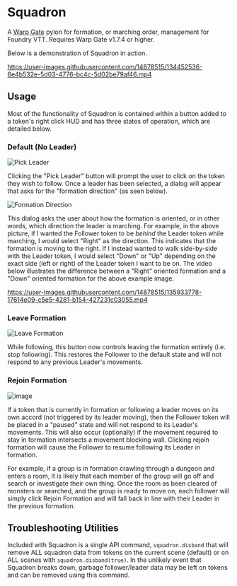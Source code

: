 # Squadron

A [Warp Gate](https://github.com/trioderegion/warpgate) pylon for formation, or marching order, management for Foundry VTT. Requires Warp Gate v1.7.4 or higher.

Below is a demonstration of Squadron in action.

https://user-images.githubusercontent.com/14878515/134452536-6e4b532e-5d03-4776-bc4c-5d02be79af46.mp4

## Usage

Most of the functionality of Squadron is contained within a button added to a token's right click HUD and has three states of operation, which are detailed below.

### Default (No Leader)

![Pick Leader](https://user-images.githubusercontent.com/14878515/135930777-0ece6f75-026b-4f1b-a456-9e01d6d3d128.png)

Clicking the "Pick Leader" button will prompt the user to click on the token they wish to follow. Once a leader has been selected, a dialog will appear that asks for the "formation direction" (as seen below).

![Formation Direction](https://user-images.githubusercontent.com/14878515/135930980-6cde420d-69d5-4fda-a475-ee3e4efa0952.png)

This dialog asks the user about how the formation is oriented, or in other words, which direction the leader is marching. For example, in the above picture, if I wanted the Follower token to be _behind_ the Leader token while marching, I would select "Right" as the direction. This indicates that the formation is moving to the right. If I instead wanted to walk side-by-side with the Leader token, I would select "Down" or "Up" depending on the exact side (left or right) of the Leader token I want to be on.  The video below illustrates the difference between a "Right" oriented formation and a "Down" oriented formation for the above example image.

https://user-images.githubusercontent.com/14878515/135933778-17614e09-c5e5-4281-b154-427231c03055.mp4

### Leave Formation

![Leave Formation](https://user-images.githubusercontent.com/14878515/135933856-401660ed-6da7-4a8f-821c-8cebd4660a16.png)

While following, this button now controls leaving the formation entirely (i.e. stop following). This restores the Follower to the default state and will not respond to any previous Leader's movements.

### Rejoin Formation

![image](https://user-images.githubusercontent.com/14878515/135933982-1b958073-cf23-485c-8416-a670eb731a90.png)

If a token that is currently in formation or following a leader moves on its own accord (not triggered by its leader moving), then the Follower token will be placed in a "paused" state and will not respond to its Leader's movements. This will also occur (optionally) if the movement required to stay in formation intersects a movement blocking wall. Clicking rejoin formation will cause the Follower to resume following its Leader in formation.

For example, if a group is in formation crawling through a dungeon and enters a room, it is likely that each member of the group will go off and search or investigate their own thing. Once the room as been cleared of monsters or searched, and the group is ready to move on, each follower will simply click Rejoin Formation and will fall back in line with their Leader in the previous formation.

## Troubleshooting Utilities

Included with Squadron is a single API command, `squadron.disband` that will remove ALL squadron data from tokens on the current scene (default) or on ALL scenes with `squadron.disband(true)`. In the unlikely event that Squadron breaks down, garbage follower/leader data may be left on tokens and can be removed using this command.


